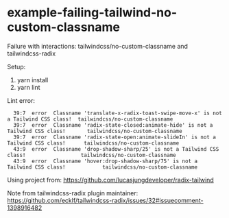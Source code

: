 # example-failing-tailwind-no-custom-classname
Failure with interactions: tailwindcss/no-custom-classname and tailwindcss-radix

Setup:
1. yarn install
2. yarn lint

Lint error:
```
  39:7  error  Classname 'translate-x-radix-toast-swipe-move-x' is not a Tailwind CSS class!  tailwindcss/no-custom-classname
  39:7  error  Classname 'radix-state-closed:animate-hide' is not a Tailwind CSS class!       tailwindcss/no-custom-classname
  39:7  error  Classname 'radix-state-open:animate-slideIn' is not a Tailwind CSS class!      tailwindcss/no-custom-classname
  43:9  error  Classname 'drop-shadow-sharp/25' is not a Tailwind CSS class!                  tailwindcss/no-custom-classname
  43:9  error  Classname 'hover:drop-shadow-sharp/75' is not a Tailwind CSS class!            tailwindcss/no-custom-classname
```

Using project from: https://github.com/lucasjungdeveloper/radix-tailwind

Note from tailwindcss-radix plugin maintainer: https://github.com/ecklf/tailwindcss-radix/issues/32#issuecomment-1398916482
